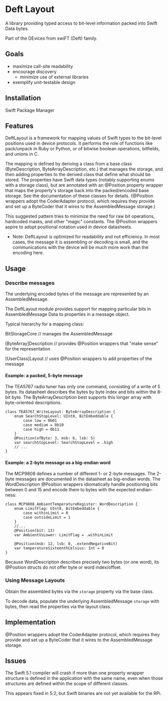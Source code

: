 # Deft Layout

A library providing typed access to bit-level information packed into Swift Data bytes.

Part of the DEvices from swiFT (Deft) family.


## Goals

- maximize call-site readability
- encourage discovery
  - minimize use of external libraries
- exemplify unit-testable design


## Installation

Swift Package Manager


## Features

DeftLayout is a framework for mapping values of Swift types to the bit-level positions
used in device protocols. It performs the role of functions like pack/unpack in Ruby or Python, or of
bitwise boolean operations, bitfields, and unions in C.

The mapping is defined by deriving a class from a base class (ByteDescription,
ByteArrayDescription, etc.) that manages the storage, and then adding properties to the
derived class that define what should be stored. The properties have Swift data types (notably
supporting enums with a storage class), but are annotated with an @Position property wrapper that
maps the property's storage back into the packed/encoded base storage. See the documentation
of these classes for details. (@Position wrappers adopt the CoderAdapter protocol, which
requires they provide and set up a ByteCoder that it wires to the AssembledMessage storage.)

This suggested pattern tries to minimize the need for raw bit operations, hardcoded masks, and
other "magic" constants. The @Position wrappers aspire to adopt positional notation used in
device datasheets.

- Note: DeftLayout is optimized for readability and not efficiency. In most cases, the message
it is assembling or decoding is small, and the communications with the device will be much more
work than the encoding here.



## Usage

### Describe messages

The underlying encoded bytes of the message are represented by an AssembledMessage.

The DeftLayout module provides support for mapping particular bits in AssembledMessage
Data to properties in a message object.


Typical hierarchy for a mapping class:

  BitStorageCore  // manages the AssembledMessage

  [ByteArray]Description // provides @Position wrappers that "make sense" for the representation

  [UserClass]Layout // uses @Position wrappers to add properties of the message


#### Example: a packed, 5-byte message

The TEA5767 radio tuner has only one command, consisting of a write of 5 bytes. Its datasheet
describes the bytes by byte index and bits within the 8-bit byte. The ByteArrayDescription best
supports this longer  array with byte-oriented descriptions.

    class TEA5767_WriteLayout: ByteArrayDescription {
        enum SearchStopLevel: UInt8, BitEmbeddable {
            case low = 0b01
            case medium = 0b10
            case high = 0b11
        }
        @Position(ofByte: 3, msb: 6, lsb: 5)
        var searchStopLevel: SearchStopLevel = .high
        // ...
    }

#### Example: a 2-byte message as a big-endian word

The MCP9808 defines a number of different 1- or 2-byte messages. The 2-byte messages are
documented in the datasheet as big-endian words. The WordDescription @Position wrappers
idiomatically handle positioning bits between 0 and 15 and encode them to bytes with the
expected endian-ness:

    class MCP9808_AmbientTemperatureRegister: WordDescription {
        enum LimitFlag: UInt8, BitEmbeddable {
            case withinLimit = 0
            case outsideLimit = 1
        }
        //...
        @Position(bit: 13)
        var AmbientVsLower: LimitFlag = .withinLimit

        @Position(msb: 12, lsb: 0, .extendNegativeBit)
        var temperatureSixteenthCelsius: Int = 0
    }

Because WordDescription describes precisely two bytes (or one word), its @Position structs
do not offer byte or word index/offset.

### Using Message Layouts

Obtain the assembled bytes via the `storage` property via the base class.

To decode data, populate the underlying AssembledMessage `storage` with bytes, then read the
properties via the layout class.


## Implementation

@Position wrappers adopt the CoderAdapter protocol, which requires they provide and set up a ByteCoder that it wires to the AssembledMessage storage.


## Issues

The Swift 5.1 compiler will crash if more than one property wrapper structure is defined in the application
with the same name, even when those structures are defined within the scope of different classes.

This appears fixed in 5.2, but Swift binaries are not yet available for the RPi.
